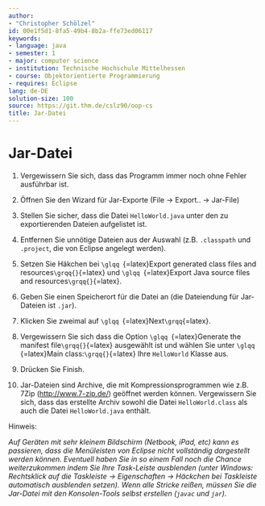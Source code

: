 ```yaml
---
author:
- "Christopher Schölzel"
id: 00e1f5d1-8fa5-49b4-8b2a-ffe73ed06117
keywords:
- language: java
- semester: 1
- major: computer science
- institution: Technische Hochschule Mittelhessen
- course: Objektorientierte Programmierung
- requires: Eclipse
lang: de-DE
solution-size: 100
source: https://git.thm.de/cslz90/oop-cs
title: Jar-Datei
---
```


# Jar-Datei

1.  Vergewissern Sie sich, dass das Programm immer noch ohne Fehler
    ausführbar ist.

2.  Öffnen Sie den Wizard für Jar-Exporte (File $\rightarrow$ Export..
    $\rightarrow$ Jar-File)

3.  Stellen Sie sicher, dass die Datei `HelloWorld.java` unter den zu
    exportierenden Dateien aufgelistet ist.

4.  Entfernen Sie unnötige Dateien aus der Auswahl (z.B. `.classpath`
    und `.project`, die von Eclipse angelegt werden).

5.  Setzen Sie Häkchen bei `\glqq `{=latex}Export generated class files
    and resources`\grqq{}`{=latex} und `\glqq `{=latex}Export Java
    source files and resources`\grqq{}`{=latex}.

6.  Geben Sie einen Speicherort für die Datei an (die Dateiendung für
    Jar-Dateien ist `.jar`).

7.  Klicken Sie zweimal auf `\glqq `{=latex}Next`\grqq`{=latex}.

8.  Vergewissern Sie sich dass die Option `\glqq `{=latex}Generate the
    manifest file`\grqq{}`{=latex} ausgewählt ist und wählen Sie unter
    `\glqq `{=latex}Main class:`\grqq{}`{=latex} Ihre `HelloWorld`
    Klasse aus.

9.  Drücken Sie Finish.

10. Jar-Dateien sind Archive, die mit Kompressionsprogrammen wie z.B.
    7Zip (http://www.7-zip.de/) geöffnet werden können. Vergewissern Sie
    sich, dass das erstellte Archiv sowohl die Datei `HelloWorld.class`
    als auch die Datei `HelloWorld.java` enthält.

Hinweis: 

*Auf Geräten mit sehr kleinem Bildschirm (Netbook, iPad, etc) kann es passieren, dass die Menüleisten von Eclipse nicht vollständig dargestellt werden können. Eventuell haben Sie in so einem Fall noch die Chance weiterzukommen indem Sie Ihre Task-Leiste ausblenden (unter Windows: Rechtsklick auf die Taskleiste → Eigenschaften → Häckchen bei Taskleiste automatisch ausblenden setzen). Wenn alle Stricke reißen, müssen Sie die Jar-Datei mit den Konsolen-Tools selbst erstellen (`javac` und `jar`).*
